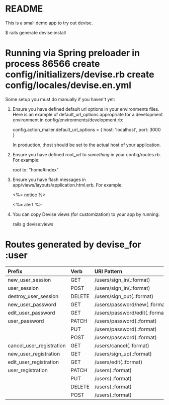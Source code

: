 # README

This is a small demo app to try out devise.

$ rails generate devise:install

Running via Spring preloader in process 86566
      create  config/initializers/devise.rb
      create  config/locales/devise.en.yml
===============================================================================

Some setup you must do manually if you haven't yet:

  1. Ensure you have defined default url options in your environments files. Here
     is an example of default_url_options appropriate for a development environment
     in config/environments/development.rb:

       config.action_mailer.default_url_options = { host: 'localhost', port: 3000 }

     In production, :host should be set to the actual host of your application.

  2. Ensure you have defined root_url to *something* in your config/routes.rb.
     For example:

       root to: "home#index"

  3. Ensure you have flash messages in app/views/layouts/application.html.erb.
     For example:

       <p class="notice"><%= notice %></p>
       <p class="alert"><%= alert %></p>

  4. You can copy Devise views (for customization) to your app by running:

       rails g devise:views


Routes generated by devise_for :user
======================================

| Prefix                   | Verb   | URI Pattern                    | Controller#Action            |
|:-------------------------|:-------|:-------------------------------|:-----------------------------|
| new_user_session         | GET    | /users/sign_in(.:format)       | devise/sessions#new          |
| user_session             | POST   | /users/sign_in(.:format)       | devise/sessions#create       |
| destroy_user_session     | DELETE | /users/sign_out(.:format)      | devise/sessions#destroy      |
| new_user_password        | GET    | /users/password/new(.:format)  | devise/passwords#new         |
| edit_user_password       | GET    | /users/password/edit(.:format) | devise/passwords#edit        |
| user_password            | PATCH  | /users/password(.:format)      | devise/passwords#update      |
|                          | PUT    | /users/password(.:format)      | devise/passwords#update      |
|                          | POST   | /users/password(.:format)      | devise/passwords#create      |
| cancel_user_registration | GET    | /users/cancel(.:format)        | devise/registrations#cancel  |
| new_user_registration    | GET    | /users/sign_up(.:format)       | devise/registrations#new     |
| edit_user_registration   | GET    | /users/edit(.:format)          | devise/registrations#edit    |
| user_registration        | PATCH  | /users(.:format)               | devise/registrations#update  |
|                          | PUT    | /users(.:format)               | devise/registrations#update  |
|                          | DELETE | /users(.:format)               | devise/registrations#destroy |
|                          | POST   | /users(.:format)               | devise/registrations#create  |
